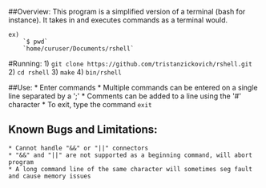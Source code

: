 ##Overview:
	This program is a simplified version of a terminal (bash for instance).
	It takes in and executes commands as a terminal would.

	ex)
		`$ pwd`
		`home/curuser/Documents/rshell`

#Running:
	1) `git clone https://github.com/tristanzickovich/rshell.git`
	2) `cd rshell`
	3) `make`
	4) `bin/rshell`


##Use:
	* Enter commands
	* Multiple commands can be entered on a single line separated by a ';'
	* Comments can be added to a line using the '#' character
	* To exit, type the command `exit`

## Known Bugs and Limitations:
	* Cannot handle "&&" or "||" connectors
	* "&&" and "||" are not supported as a beginning command, will abort program
	* A long command line of the same character will sometimes seg fault and cause memory issues

